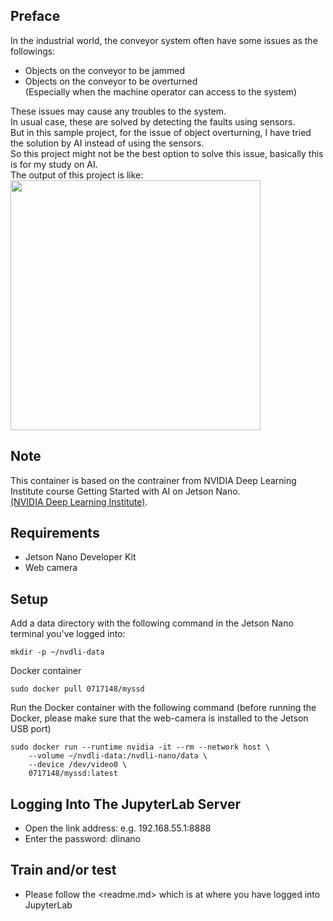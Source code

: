 ## Preface

In the industrial world, the conveyor system often have some issues as the followings:  
- Objects on the conveyor to be jammed  
- Objects on the conveyor to be overturned  
(Especially when the machine operator can access to the system)
  
These issues may cause any troubles to the system.  
In usual case, these are solved by detecting the faults using sensors.  
But in this sample project, for the issue of object overturning, I have tried the solution by AI instead of using the sensors.  
So this project might not be the best option to solve this issue, basically this is for my study on AI.   
The output of this project is like:  
<img src="./myssd/images_for_readme/video-ssd.gif" width="400">

## Note

This container is based on the contrainer from NVIDIA Deep Learning Institute course Getting Started with AI on Jetson Nano.  
[(NVIDIA Deep Learning Institute)](https://www.nvidia.com/en-us/deep-learning-ai/education/).

## Requirements
- Jetson Nano Developer Kit  
- Web camera

## Setup

Add a data directory with the following command in the Jetson Nano terminal you've logged into:  
```
mkdir -p ~/nvdli-data
```
  
Docker container  
```
sudo docker pull 0717148/myssd
```
  
Run the Docker container with the following command
(before running the Docker, please make sure that the web-camera is installed to the Jetson USB port)
```
sudo docker run --runtime nvidia -it --rm --network host \
    --volume ~/nvdli-data:/nvdli-nano/data \
    --device /dev/video0 \
    0717148/myssd:latest
```

## Logging Into The JupyterLab Server
- Open the link address: e.g. 192.168.55.1:8888
- Enter the password: dlinano

## Train and/or test
- Please follow the <readme.md> which is at where you have logged into JupyterLab



